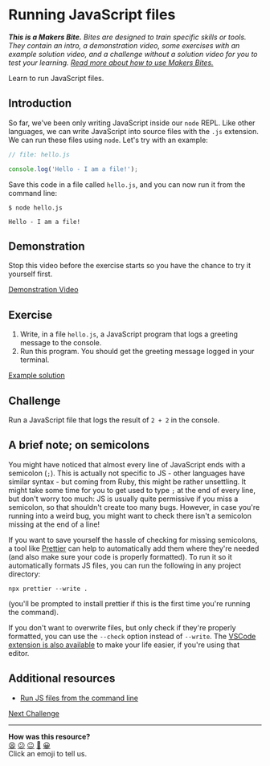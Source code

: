 # Running JavaScript files

_**This is a Makers Bite.** Bites are designed to train specific skills or tools. They
contain an intro, a demonstration video, some exercises with an example solution video,
and a challenge without a solution video for you to test your learning. [Read more about
how to use Makers
Bites.](https://github.com/makersacademy/course/blob/main/labels/bites.md)_

Learn to run JavaScript files.

## Introduction

So far, we've been only writing JavaScript inside our `node` REPL. Like other languages,
we can write JavaScript into source files with the `.js` extension. We can run these files
using `node`. Let's try with an example:

```javascript
// file: hello.js

console.log('Hello - I am a file!');
```

Save this code in a file called `hello.js`, and you can now run it from the command line:

```
$ node hello.js

Hello - I am a file!
```

## Demonstration

Stop this video before the exercise starts so you have the chance to try it yourself
first.

[Demonstration Video](https://youtu.be/dHwxu0T-M0g?t=298)

## Exercise

1. Write, in a file `hello.js`, a JavaScript program that logs a greeting message to the
   console.
2. Run this program. You should get the greeting message logged in your terminal.

[Example solution](https://youtu.be/dHwxu0T-M0g?t=489)

## Challenge

Run a JavaScript file that logs the result of `2 + 2` in the console.

## A brief note; on semicolons

You might have noticed that almost every line of JavaScript ends with a semicolon (`;`).
This is actually not specific to JS - other languages have similar syntax - but coming
from Ruby, this might be rather unsettling. It might take some time for you to get used to
type `;` at the end of every line, but don't worry too much: JS is usually quite
permissive if you miss a semicolon, so that shouldn't create too many bugs. However, in
case you're running into a weird bug, you might want to check there isn't a semicolon
missing at the end of a line!

If you want to save yourself the hassle of checking for missing semicolons, a tool like
[Prettier](https://prettier.io/docs/en/install.html) can help to automatically add them
where they're needed (and also make sure your code is properly formatted). To run it so it
automatically formats JS files, you can run the following in any project directory:

```
npx prettier --write .
```

(you'll be prompted to install prettier if this is the first time you're running the
command).

If you don't want to overwrite files, but only check if they're properly formatted, you
can use the `--check` option instead of `--write`. The [VSCode extension is also
available](https://marketplace.visualstudio.com/items?itemName=esbenp.prettier-vscode) to
make your life easier, if you're using that editor.

## Additional resources

 * [Run JS files from the command
   line](https://nodejs.dev/learn/run-nodejs-scripts-from-the-command-line)

[Next Challenge](03_variables_and_visibility.md)

<!-- BEGIN GENERATED SECTION DO NOT EDIT -->

---

**How was this resource?**  
[😫](https://airtable.com/shrUJ3t7KLMqVRFKR?prefill_Repository=makersacademy%2Fjavascript-fundamentals&prefill_File=bites%2F02_running_files.md&prefill_Sentiment=😫) [😕](https://airtable.com/shrUJ3t7KLMqVRFKR?prefill_Repository=makersacademy%2Fjavascript-fundamentals&prefill_File=bites%2F02_running_files.md&prefill_Sentiment=😕) [😐](https://airtable.com/shrUJ3t7KLMqVRFKR?prefill_Repository=makersacademy%2Fjavascript-fundamentals&prefill_File=bites%2F02_running_files.md&prefill_Sentiment=😐) [🙂](https://airtable.com/shrUJ3t7KLMqVRFKR?prefill_Repository=makersacademy%2Fjavascript-fundamentals&prefill_File=bites%2F02_running_files.md&prefill_Sentiment=🙂) [😀](https://airtable.com/shrUJ3t7KLMqVRFKR?prefill_Repository=makersacademy%2Fjavascript-fundamentals&prefill_File=bites%2F02_running_files.md&prefill_Sentiment=😀)  
Click an emoji to tell us.

<!-- END GENERATED SECTION DO NOT EDIT -->
